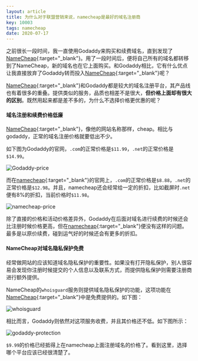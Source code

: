 ```yaml
---
layout: article
title: 为什么对于联盟营销来说，namecheap是最好的域名注册商
key: 10003
tags: namecheap
date: 2020-07-17
---
```


之前很长一段时间，我一直使用Godaddy来购买和续费域名，直到发现了[NameCheap](https://bit.ly/3fJgyYJ){:target="_blank"}。用了一段时间后，便将自己所有的域名都转移到了NameCheap，新的域名也在它上面购买。和Godaddy相比，它有什么优点让我直接放弃了Godaddy转而投入[NameCheap](https://bit.ly/3fJgyYJ){:target="_blank"}呢？

[NameCheap](https://bit.ly/3fJgyYJ){:target="_blank"}和Godaddy都是较大的域名注册平台，其产品线也有着很多的重叠。提供类似的服务，品质也相差不是很大，**但价格上面却有很大的区别**。既然用起来都是差不多的，为什么不选择价格更优惠的呢？

#### 域名注册和续费价格低廉

[NameCheap](https://bit.ly/3fJgyYJ){:target="_blank"}，像他的网站名称那样，cheap。相比与godaddy，正常的域名注册价格就要低出不少。

如下图为Godaddy的官网，`.com`的正常价格是`$11.99`，`.net`的正常价格是`$14.99`。

![Godaddy-price](https://res.cloudinary.com/dciv8ebqh/image/upload/v1595080053/godaddy-price_hgeq6f.png)



而在[namecheap](https://bit.ly/3fJgyYJ){:target="_blank"}的官网上，`.com`的正常价格是`$8.88`，`.net`的正常价格是`$12.98`。并且，namecheap还会经常给一定的折扣，比如截屏时`.net`便有8%的折扣，当前价格时`$11.98`。

![namecheap-price](https://res.cloudinary.com/dciv8ebqh/image/upload/v1595080065/namecheap-price_jdud60.png)



除了直接的价格和活动价格差异外，Godaddy在后面对域名进行续费的时候还会比注册时候价格更高，但在[namecheap](https://bit.ly/3fJgyYJ){:target="_blank"}便没有这样的问题。最多是以原价续费，碰到运气好的时候还会有更多的折扣。

#### NameCheap对域名隐私保护免费

经常做网站的应该知道域名隐私保护的重要性。如果没有打开隐私保护，别人很容易会发现你注册时候提交的个人信息以及联系方式，而提供隐私保护则需要注册商进行额外提供。

NameCheap的`whoisguard`服务则提供域名隐私保护的功能，这项功能在[NameCheap](https://bit.ly/3fJgyYJ){:target="_blank"}中是免费提供的。如下图：

![whoisguard](https://res.cloudinary.com/dciv8ebqh/image/upload/v1595080855/whoisguard_ouofrh.png)

相比而言，Godaddy则依然对这项服务收费，并且其价格还不低。如下图所示：

![godaddy-protection](https://res.cloudinary.com/dciv8ebqh/image/upload/v1595080855/godaddy-protection_xjwa1m.png)

`$9.99`的价格已经抵得上在namecheap上面注册域名的价格了。看到这里，选择哪个平台应该已经很清楚了。



